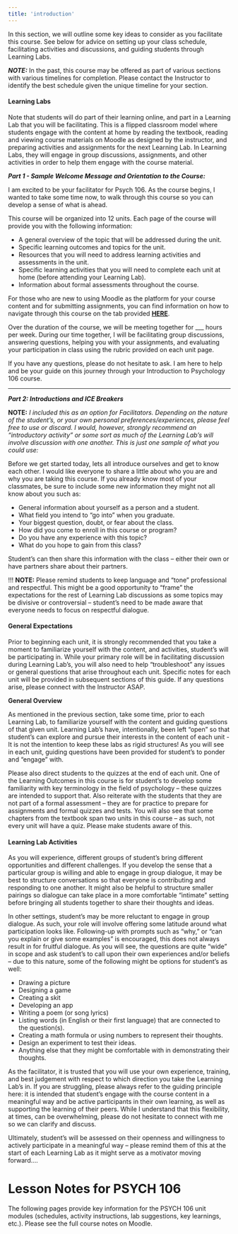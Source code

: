 ```yaml
---
title: 'introduction'
---
```



In this section, we will outline some key ideas to consider as you facilitate this course. See below for advice on setting up your class schedule, facilitating activities and discussions, and guiding students through Learning Labs.

***NOTE:*** In the past, this course may be offered as part of various sections with various timelines for completion. Please contact the Instructor to identify the best schedule given the unique timeline for your section.

#### **Learning Labs**

Note that students will do part of their learning online, and part in a Learning Lab that you will be facilitating. This is a flipped classroom model where students engage with the content at home by reading the textbook, reading and viewing course materials on Moodle as designed by the instructor, and preparing activities and assignments for the next Learning Lab. In Learning Labs, they will engage in group discussions, assignments, and other activities in order to help them engage with the course material.

***Part 1 - Sample Welcome Message and Orientation to the Course:***

I am excited to be your facilitator for Psych 106. As the course begins, I wanted to take some time now, to walk through this course so you can develop a sense of what is ahead.

This course will be organized into 12 units. Each page of the course will provide you with the following information:

 - A general overview of the topic that will be addressed during the unit.
 - Specific learning outcomes and topics for the unit.
 - Resources that you will need to address learning activities and assessments in the unit.
 - Specific learning activities that you will need to complete each unit at home (before attending your Learning Lab).
 - Information about formal assessments throughout the course.

For those who are new to using Moodle as the platform for your course content and for submitting assignments, you can find information on how to navigate through this course on the tab provided [**HERE**](https://learn.twu.ca/course/view.php?id=7008&section=1).

Over the duration of the course, we will be meeting together for ___ hours per week. During our time together, I will be facilitating group discussions, answering questions, helping you with your assignments, and evaluating your participation in class using the rubric provided on each unit page.

If you have any questions, please do not hesitate to ask. I am here to help and be your guide on this journey through your Introduction to Psychology 106 course.

---

***Part 2: Introductions and ICE Breakers***

**NOTE:** *I included this as an option for Facilitators. Depending on the nature of the student’s, or your own personal preferences/experiences, please feel free to use or discard. I would, however, strongly recommend an “introductory activity” or some sort as much of the Learning Lab’s will involve discussion with one another. This is just one sample of what you could use:*

Before we get started today, lets all introduce ourselves and get to know each other. I would like everyone to share a little about who you are and why you are taking this course. If you already know most of your classmates, be sure to include some new information they might not all know about you such as:

 - General information about yourself as a person and a student.
 - What field you intend to “go into” when you graduate.
 - Your biggest question, doubt, or fear about the class.
 - How did you come to enroll in this course or program?
 - Do you have any experience with this topic?
 - What do you hope to gain from this class?

Student’s can then share this information with the class – either their own or have partners share about their partners.

!!! **NOTE:** Please remind students to keep language and “tone” professional and respectful. This might be a good opportunity to “frame” the expectations for the rest of Learning Lab discussions as some topics may be divisive or controversial – student’s need to be made aware that everyone needs to focus on respectful dialogue.

#### **General Expectations**

Prior to beginning each unit, it is strongly recommended that you take a moment to familiarize yourself with the content, and activities, student’s will be participating in. While your primary role will be in facilitating discussion during Learning Lab’s, you will also need to help “troubleshoot” any issues or general questions that arise throughout each unit. Specific notes for each unit will be provided in subsequent sections of this guide.  If any questions arise, please connect with the Instructor ASAP.

**General Overview**

As mentioned in the previous section, take some time, prior to each Learning Lab, to familiarize yourself with the content and guiding questions of that given unit. Learning Lab’s have, intentionally, been left “open” so that student’s can explore and pursue their interests in the content of each unit - It is not the intention to keep these labs as rigid structures! As you will see in each unit, guiding questions have been provided for student’s to ponder and “engage” with.

Please also direct students to the quizzes at the end of each unit. One of the Learning Outcomes in this course is for student’s to develop some familiarity with key terminology in the field of psychology – these quizzes are intended to support that. Also reiterate with the students that they are not part of a formal assessment – they are for practice to prepare for assignments and formal quizzes and tests. You will also see that some chapters from the textbook span two units in this course – as such, not every unit will have a quiz. Please make students aware of this.

#### **Learning Lab Activities**

As you will experience, different groups of student’s bring different opportunities and different challenges. If you develop the sense that  a particular group is willing and able to engage in group dialogue, it may be best to structure conversations so that everyone is contributing and responding to one another. It might also be helpful to structure smaller pairings so dialogue can take place in a more comfortable “intimate” setting before bringing all students together to share their thoughts and ideas.

In other settings, student’s may be more reluctant to engage in group dialogue. As such, your role will involve offering some latitude around what participation looks like. Following-up with prompts such as “why,” or “can you explain or give some examples” is encouraged, this does not always result in for fruitful dialogue. As you will see, the questions are quite “wide” in scope and ask student’s to call upon their own experiences and/or beliefs – due to this nature, some of the following might be options for student’s as well:

 - Drawing a picture
 - Designing a game
 - Creating a skit
 - Developing an app
 - Writing a poem (or song lyrics)
 - Listing words (in English or their first language) that are connected to the question(s).
 - Creating a math formula or using numbers to represent their thoughts.
 - Design an experiment to test their ideas.
 - Anything else that they might be comfortable with in demonstrating their thoughts.

As the facilitator, it is trusted that you will use your own experience, training, and best judgement with respect to which direction you take the Learning Lab’s in. If you are struggling, please always refer to the guiding principle here: it is intended that student’s engage with the course content in a meaningful way and be active participants in their own learning, as well as supporting the learning of their peers. While I understand that this flexibility, at times, can be overwhelming, please do not hesitate to connect with me so we can clarify and discuss.

Ultimately, student’s will be assessed on their openness and willingness to actively participate in a meaningful way – please remind them of this at the start of each Learning Lab as it might serve as a motivator moving forward....


# Lesson Notes for PSYCH 106

The following pages provide key information for the PSYCH 106 unit modules (schedules, activity instructions, lab suggestions, key learnings, etc.). Please see the full course notes on Moodle.
